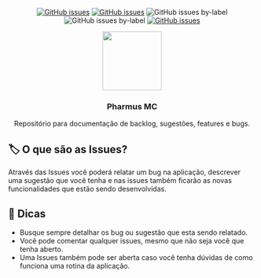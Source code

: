 <p align="center">
 <a href="https://github.com/tiagointerativa/only-issues/issues"><img alt="GitHub issues" src="https://img.shields.io/github/issues/tiagointerativa/only-issues?color=blue&style=for-the-badge"></a>
  <a href="https://github.com/tiagointerativa/only-issues/issues"><img alt="GitHub issues" src="https://img.shields.io/github/issues/tiagointerativa/only-issues/bug?color=red&label=BUGS&style=for-the-badge"></a>
 <img alt="GitHub issues by-label" src="https://img.shields.io/github/issues/tiagointerativa/only-issues/sugestao?color=%23006B75&label=SUGEST%C3%95ES&style=for-the-badge">
 <img alt="GitHub issues by-label" src="https://img.shields.io/github/issues/tiagointerativa/only-issues/feature?color=yellow&label=FEATURES&style=for-the-badge">
  <a href="https://github.com/tiagointerativa/only-issues/issues"><img alt="GitHub issues" src="https://img.shields.io/website?down_color=red&down_message=FORA%20DO%20AR&label=estado&style=for-the-badge&up_color=green&up_message=no%20ar&url=https%3A%2F%2Fmc.pharmus.com.br"></a>
 
 
</p>
<p align="center">
 
<img src="https://mc.pharmus.com.br/assets/logomarca1.png" width="120">
<h3 align="center">Pharmus MC</h3>

<p align="center">Repositório para documentação de backlog, sugestões, features e bugs.</p>
</p>

## 🏷 O que são as Issues?

Através das Issues você poderá relatar um bug na aplicação, descrever uma sugestão que você tenha e nas issues também ficarão as novas funcionalidades que estão sendo desenvolvidas.

## 🌟 Dicas

 - Busque sempre detalhar os bug ou sugestão que esta sendo relatado.
 - Você pode comentar qualquer issues, mesmo que não seja você que tenha aberto.
 - Uma Issues também pode ser aberta caso você tenha dúvidas de como funciona uma rotina da aplicação.


